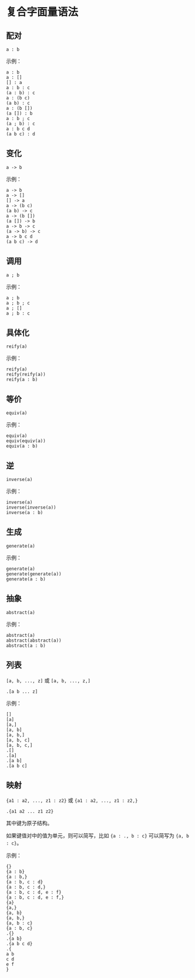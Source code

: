 # 复合字面量语法

## 配对

`a : b`

示例：

```air
a : b
a : []
[] : a
a : b : c
(a : b) : c
a : (b c)
(a b) : c
a : (b [])
(a []) : b
a : b ; c
(a ; b) : c
a : b c d
(a b c) : d
```

## 变化

`a -> b`

示例：

```air
a -> b
a -> []
[] -> a
a -> (b c)
(a b) -> c
a -> (b [])
(a []) -> b
a -> b -> c
(a -> b) -> c
a -> b c d
(a b c) -> d
```

## 调用

`a ; b`

示例：

```Air
a ; b
a ; b ; c
a ; []
a ; b : c
```

## 具体化

`reify(a)`

示例：

```Air
reify(a)
reify(reify(a))
reify(a : b)
```

## 等价

`equiv(a)`

示例：

```air
equiv(a)
equiv(equiv(a))
equiv(a : b)
```

## 逆

`inverse(a)`

示例：

```air
inverse(a)
inverse(inverse(a))
inverse(a : b)
```

## 生成

`generate(a)`

示例：

```air
generate(a)
generate(generate(a))
generate(a : b)
```

## 抽象

`abstract(a)`

示例：

```air
abstract(a)
abstract(abstract(a))
abstract(a : b)
```

## 列表

`[a, b, ..., z]` 或 `[a, b, ..., z,]`

`.[a b ... z]`

示例：

```air
[]
[a]
[a,]
[a, b]
[a, b,]
[a, b, c]
[a, b, c,]
.[]
.[a]
.[a b]
.[a b c]
```

## 映射

`{a1 : a2, ..., z1 : z2}` 或 `{a1 : a2, ..., z1 : z2,}`

`.{a1 a2 ... z1 z2}`

其中键为原子结构。

如果键值对中的值为单元，则可以简写，比如 `{a : ., b : c}` 可以简写为 `{a, b : c}`。

示例：

```air
{}
{a : b}
{a : b,}
{a : b, c : d}
{a : b, c : d,}
{a : b, c : d, e : f}
{a : b, c : d, e : f,}
{a}
{a,}
{a, b}
{a, b,}
{a, b : c}
{a : b, c}
.{}
.{a b}
.{a b c d}
.{
a b
c d
e f
}
```
